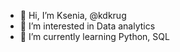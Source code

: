 - 👋 Hi, I’m Ksenia, @kdkrug
- 👀 I’m interested in Data analytics
- 🌱 I’m currently learning Python, SQL

<!---
kdkrug/kdkrug is a ✨ special ✨ repository because its `README.md` (this file) appears on your GitHub profile.
You can click the Preview link to take a look at your changes.
--->
